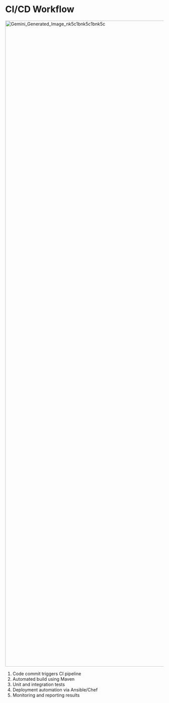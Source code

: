 
# CI/CD Workflow
<img width="2048" height="2048" alt="Gemini_Generated_Image_nk5c1bnk5c1bnk5c" src="https://github.com/user-attachments/assets/7983dca5-3021-434d-8fd4-458224e27efb" />


1. Code commit triggers CI pipeline
2. Automated build using Maven
3. Unit and integration tests
4. Deployment automation via Ansible/Chef
5. Monitoring and reporting results
